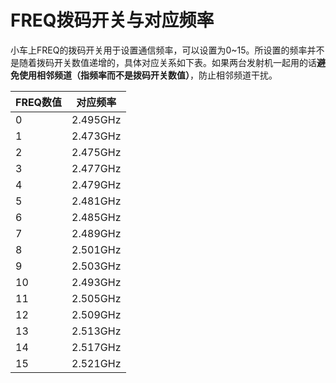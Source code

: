 # FREQ拨码开关与对应频率
小车上FREQ的拨码开关用于设置通信频率，可以设置为0~15。所设置的频率并不是随着拨码开关数值递增的，具体对应关系如下表。如果两台发射机一起用的话**避免使用相邻频道（指频率而不是拨码开关数值）**，防止相邻频道干扰。

| FREQ数值 | 对应频率 |
| -------- | -------- |
|    0     | 2.495GHz |
|    1     | 2.473GHz |
|    2     | 2.475GHz |
|    3     | 2.477GHz |
|    4     | 2.479GHz |
|    5     | 2.481GHz |
|    6     | 2.485GHz |
|    7     | 2.489GHz |
|    8     | 2.501GHz |
|    9     | 2.503GHz |
|    10    | 2.493GHz |
|    11    | 2.505GHz |
|    12    | 2.509GHz |
|    13    | 2.513GHz |
|    14    | 2.517GHz |
|    15    | 2.521GHz |
